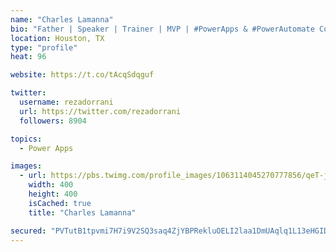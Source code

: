 ```yaml
---
name: "Charles Lamanna"
bio: "Father | Speaker | Trainer | MVP | #PowerApps & #PowerAutomate Community Super User | YouTuber Right-pointing triangle http://youtube.com/c/rezadorrani | Learn - Share - Clockwise rightwards and leftwards open circle arrows"
location: Houston, TX
type: "profile"
heat: 96

website: https://t.co/tAcqSdqguf

twitter:
  username: rezadorrani
  url: https://twitter.com/rezadorrani
  followers: 8904

topics:
  - Power Apps

images:
  - url: https://pbs.twimg.com/profile_images/1063114045270777856/qeT-jpWr_400x400.jpg
    width: 400
    height: 400
    isCached: true
    title: "Charles Lamanna"

secured: "PVTutB1tpvmi7H7i9V2SQ3saq4ZjYBPRekluOELI2laa1DmUAqlq1L13eHGIDOVzqB8isqnNFl4svondUdRIjxu0PQqA1kf5BWSyGGTOUtdpm7Adq475r8NPYShSz1RwOKFW8YWufIYSitcGmS1eTRI3royLdH9UDGAIKHsvB2zgXLVm6D8I4iTQ9DM/cjsbSnYZPRwTxkI3yHY+D3tpCyhixBOonVFTdfpekShPo17YMIFelgXMCk8r6V0cmQ6rnGPnwJm85QT7Hmx5wGo5LYjGsz1+Tn8HhyBMwhVzFpTxWF8EH2IUXfu00eVnwx1udjetjKaQkC4Kbk1KTonRzfDrCQY03DQwsZqxoWIX7s+dUAhLmLre5F7wF9Se7wOyYRQwIdhVHnFH1Z5gg/LXAQ==;eXb6ERNM8OScEiT1Uurf7g=="
---
```


